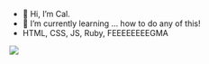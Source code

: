 - 👋 Hi, I’m Cal.
- 🌱 I’m currently learning ... how to do any of this!
- HTML, CSS, JS, Ruby, FEEEEEEEEGMA

<img src="https://github.com/CalMac1983/Assests/blob/main/richmond.jpeg?raw=true">
